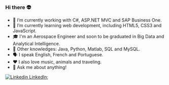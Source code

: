 ### Hi there :alien:

- :briefcase: I’m currently working with C#, ASP.NET MVC and SAP Business One.
- 🌱 I’m currently learning web development, including HTML5, CSS3 and JavaScript.
- :mortar_board: I'm an Aerospace Engineer and soon to be graduated in Big Data and Analytical Intelligence.
- :book: Other knowledges: Java, Python, Matlab, SQL and MySQL.
- :speaking_head: I speak English, French and Portuguese.
- :heart: I also love music, animals and traveling.
- :speech_balloon: Ask me about anything! 

[![Linkedin](https://i.stack.imgur.com/gVE0j.png) LinkedIn](https://www.linkedin.com/in/flavianovloski/?locale=en_US);
